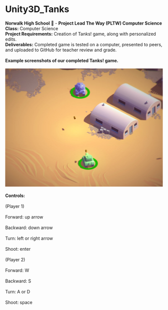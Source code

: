 # Unity3D_Tanks
<b>Norwalk High School</b> :school: - <b>Project Lead The Way (PLTW) Computer Science</b><br>
<b>Class:</b> Computer Science<br>
<b>Project Requirements:</b> Creation of Tanks! game, along with personalized edits.<br>
<b>Deliverables:</b> Completed game is tested on a computer, presented to peers, and uploaded to GitHub for teacher review and grade.   
<br>
<b>Example screenshots of our completed Tanks! game.</b><br><br>
![Alt text](https://github.com/EvelynDestiny/Unity3D_Tanks/blob/master/screenshots/Tanks.jpg)
<br><br>
<b>Controls:</b><br><br>(Player 1) <br><br>Forward: up arrow <br><br>Backward: down arrow <br><br>Turn: left or right arrow <br><br>Shoot: enter<br><br>
(Player 2) <br><br>Forward: W <br><br>Backward: S <br><br>Turn: A or D <br><br>Shoot: space
